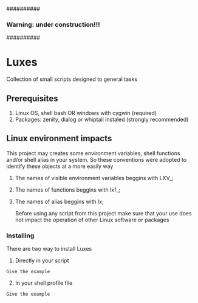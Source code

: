 ##########
###  Warning: under construction!!!
##########

# Luxes
Collection of small scripts designed to general tasks

## Prerequisites

1. Linux OS, shell bash OR windows with cygwin (required)
2. Packages: zenity, dialog or whiptail instaled (strongly recommended)

## Linux environment impacts

This project may creates some environment variables, shell functions and/or shell alias in your system. 
So these conventions were adopted to identify these objects at a more easily way

1. The names of visible environment variables beggins with LXV_;
2. The names of functions beggins with lxf_;
3. The names of alias beggins with lx;

    Before using any script from this project make sure that your use does not impact the operation of other Linux software or packages

### Installing

There are two way to install Luxes

1. Directly in your script

```
Give the example
```

2. In your shell profile file

```
Give the example
```

